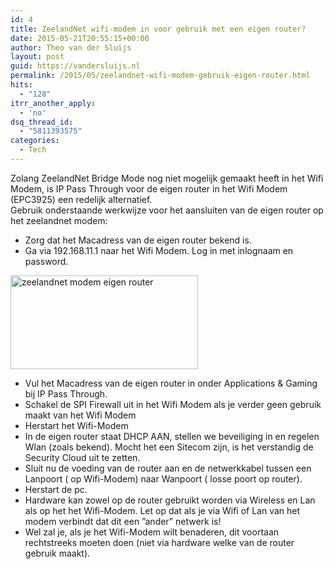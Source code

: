 ```yaml
---
id: 4
title: ZeelandNet wifi-modem in voor gebruik met een eigen router?
date: 2015-05-21T20:55:15+00:00
author: Theo van der Sluijs
layout: post
guid: https://vandersluijs.nl
permalink: /2015/05/zeelandnet-wifi-modem-gebruik-eigen-router.html
hits:
  - "128"
itrr_another_apply:
  - 'no'
dsq_thread_id:
  - "5811393575"
categories:
  - Tech
---
```

<div>
  Zolang ZeelandNet Bridge Mode nog niet mogelijk gemaakt heeft in het Wifi Modem, is IP Pass Through voor de eigen router in het Wifi Modem (EPC3925) een redelijk alternatief.
</div>

<!--more-->

<div>
  Gebruik onderstaande werkwijze voor het aansluiten van de eigen router op het zeelandnet modem:
</div>

<div>
</div>

  * Zorg dat het Macadress van de eigen router bekend is.
  * Ga via 192.168.11.1 naar het Wifi Modem. Log in met inlognaam en password.

<div>
  <a href="https://vandersluijs.resultants-e.nl/2016/05/b0ebfd1d-7ac4-4e52-9c9c-2fe24f74d9e8.jpg"><img class="alignnone size-medium wp-image-5" src="https://vandersluijs.resultants-e.nl/2016/05/b0ebfd1d-7ac4-4e52-9c9c-2fe24f74d9e8-300x150.jpg" alt="zeelandnet modem eigen router" width="300" height="150" /></a>
</div>

  * Vul het Macadress van de eigen router in onder Applications & Gaming bij IP Pass Through.
  * Schakel de SPI Firewall uit in het Wifi Modem als je verder geen gebruik maakt van het Wifi Modem
  * Herstart het Wifi-Modem
  * In de eigen router staat DHCP AAN, stellen we beveiliging in en regelen Wlan (zoals bekend). Mocht het een Sitecom zijn, is het verstandig de Security Cloud uit te zetten.
  * Sluit nu de voeding van de router aan en de netwerkkabel tussen een Lanpoort ( op Wifi-Modem) naar Wanpoort ( losse poort op router).
  * Herstart de pc.
  * Hardware kan zowel op de router gebruikt worden via Wireless en Lan als op het het Wifi-Modem. Let op dat als je via Wifi of Lan van het modem verbindt dat dit een &#8221;ander&#8221; netwerk is!
  * Wel zal je, als je het Wifi-Modem wilt benaderen, dit voortaan rechtstreeks moeten doen (niet via hardware welke van de router gebruik maakt).